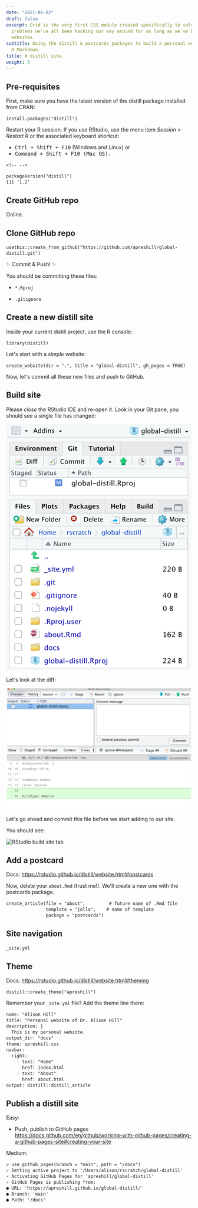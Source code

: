 ```yaml
---
date: "2021-01-02"
draft: false
excerpt: Grid is the very first CSS module created specifically to solve the layout
  problems we’ve all been hacking our way around for as long as we’ve been making
  websites.
subtitle: Using the distill & postcards packages to build a personal website with
  R Markdown.
title: A distill site
weight: 3
---
```


## Pre-requisites

First, make sure you have the latest version of the distill package installed from CRAN:

    install.packages("distill")

Restart your R session. If you use RStudio, use the menu item *Session \> Restart R* or the associated keyboard shortcut:

-   <kbd>Ctrl + Shift + F10</kbd> (Windows and Linux) or
-   <kbd>Command + Shift + F10<kbd> (Mac OS).

```{=html}
<!-- -->
```
    packageVersion("distill")
    [1] ‘1.2’

## Create GitHub repo

Online.

## Clone GitHub repo

    usethis::create_from_github("https://github.com/apreshill/global-distill.git")

:sparkles: Commit & Push! :sparkles:

You should be committing these files:

-   `*.Rproj`

-   `.gitignore`

## Create a new distill site

Inside your current distill project, use the R console:

    library(distill)

Let's start with a simple website:

    create_website(dir = ".", title = "global-distill", gh_pages = TRUE)

Now, let's commit all these new files and push to GitHub.

## Build site

Please *close* the RStudio IDE and re-open it. Look in your Git pane, you should see a single file has changed:

<center>

<img src="rproj-git.png" width="500"/>

</center>

Let's look at the diff:

<center>

<img src="rproj-diff.png" width="500"/>

</center>

Let's go ahead and commit this file before we start adding to our site.

You should see:

![RStudio build site tab](https://rstudio-education.github.io/sharing-short-notice/images/screenshots/build-site.png)

## Add a postcard

Docs: <https://rstudio.github.io/distill/website.html#postcards>

Now, delete your `about.Rmd` (trust me!). We'll create a new one with the postcards package.

```
create_article(file = "about",         # future name of .Rmd file
               template = "jolla",    # name of template
               package = "postcards")
```


## Site navigation

`_site.yml`

## Theme

Docs: <https://rstudio.github.io/distill/website.html#theming>

    distill::create_theme("apreshill")

Remember your `_site.yml` file? Add the theme line there:

``` {.yaml}
name: "Alison Hill"
title: "Personal website of Dr. Alison Hill"
description: |
  This is my personal website.
output_dir: "docs"
theme: apreshill.css
navbar:
  right:
    - text: "Home"
      href: index.html
    - text: "About"
      href: about.html
output: distill::distill_article
```

## Publish a distill site

Easy:

-   Push, publish to GitHub pages <https://docs.github.com/en/github/working-with-github-pages/creating-a-github-pages-site#creating-your-site>

Medium:

```
> use_github_pages(branch = "main", path = "/docs")
✓ Setting active project to '/Users/alison/rscratch/global-distill'
✓ Activating GitHub Pages for 'apreshill/global-distill'
✓ GitHub Pages is publishing from:
● URL: 'https://apreshill.github.io/global-distill/'
● Branch: 'main'
● Path: '/docs'
```
